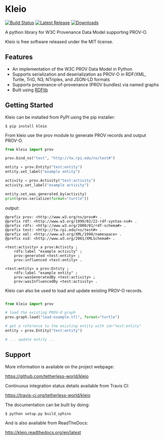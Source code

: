 Kleio
=====

[![Build Status](https://travis-ci.org/tetherless-world/kleio.svg?branch=master)](https://travis-ci.org/tetherless-world/kleio) [![Latest Release](https://badge.fury.io/py/kleio.svg)](http://badge.fury.io/py/kleio) [![Downloads](https://pypip.in/download/kleio/badge.svg)](https://pypi.python.org/pypi/kleio/)

A python library for W3C Provenance Data Model supporting PROV-O.

Kleio is free software released under the MIT license.

Features
--------

* An implementation of the W3C PROV Data Model in Python
* Supports serialization and deserialization as PROV-O in RDF/XML, Turtle, TriG, N3, NTriples, and JSON-LD formats
* Supports provenance-of-provenance (PROV bundles) via named graphs
* Built using [RDFlib](https://github.com/RDFLib/rdflib)

Getting Started
---------------

Kleio can be installed from PyPI using the pip installer:

    $ pip install kleio

From kleio use the prov module to generate PROV records and output PROV-O.

```python
from kleio import prov

prov.bind_ns("test", "http://tw.rpi.edu/ns/test#")

entity = prov.Entity("test:entity")
entity.set_label("example entity")

activity = prov.Activity("test:activity")
activity.set_label("example activity")

entity.set_was_generated_by(activity)
print(prov.serialize(format="turtle"))
```
output:

```
@prefix prov: <http://www.w3.org/ns/prov#> .
@prefix rdf: <http://www.w3.org/1999/02/22-rdf-syntax-ns#> .
@prefix rdfs: <http://www.w3.org/2000/01/rdf-schema#> .
@prefix test: <http://tw.rpi.edu/ns/test#> .
@prefix xml: <http://www.w3.org/XML/1998/namespace> .
@prefix xsd: <http://www.w3.org/2001/XMLSchema#> .

<test:activity> a prov:Activity ;
    rdfs:label "example activity" ;
    prov:generated <test:entity> ;
    prov:influenced <test:entity> .

<test:entity> a prov:Entity ;
    rdfs:label "example entity" ;
    prov:wasGeneratedBy <test:activity> ;
    prov:wasInfluencedBy <test:activity> .
```

Kleio can also be used to load and update existing PROV-O records.

```python

from kleio import prov

# load the existing PROV-O graph
prov.graph.load("load-example.ttl", format="turtle")

# get a reference to the existing entity with id="test:entity"
entity = prov.Entity("test:entity")

# ... update entity ...
```

Support
-------

More information is available on the project webpage:

https://github.com/tetherless-world/kleio

Continuous integration status details available from Travis CI:

https://travis-ci.org/tetherless-world/kleio

The documentation can be built by doing:

    $ python setup.py build_sphinx

And is also available from ReadTheDocs:

http://kleio.readthedocs.org/en/latest